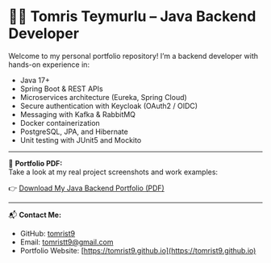 # 👩‍💻 Tomris Teymurlu – Java Backend Developer

Welcome to my personal portfolio repository! I’m a backend developer with hands-on experience in:

- Java 17+
- Spring Boot & REST APIs
- Microservices architecture (Eureka, Spring Cloud)
- Secure authentication with Keycloak (OAuth2 / OIDC)
- Messaging with Kafka & RabbitMQ
- Docker containerization
- PostgreSQL, JPA, and Hibernate
- Unit testing with JUnit5 and Mockito

---

📄 **Portfolio PDF:**  
Take a look at my real project screenshots and work examples:

👉 [Download My Java Backend Portfolio (PDF)](./Java_Backend_Portfolio_Teymurlu.pdf)

---

📬 **Contact Me:**
- GitHub: [tomrist9](https://github.com/tomrist9)
- Email: tomristt9@gmail.com
- Portfolio Website: [https://tomrist9.github.io](https://tomrist9.github.io)
